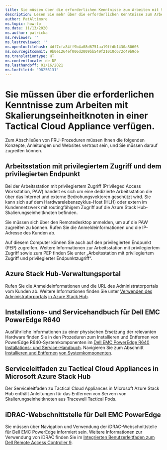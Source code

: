 ```yaml
---
title: Sie müssen über die erforderlichen Kenntnisse zum Arbeiten mit Skalierungseinheitknoten in einer Tactical Cloud Appliance verfügen.
description: Lesen Sie mehr über die erforderlichen Kenntnisse zum Arbeiten mit Skalierungseinheitknoten in einer Tactical Cloud Appliance (TCA).
author: PatAltimore
ms.topic: how-to
ms.date: 11/13/2020
ms.author: patricka
ms.reviewer: ''
ms.lastreviewed: ''
ms.openlocfilehash: 4df7cfa84ff9b4a08d6751aa19ffdb1430a80605
ms.sourcegitcommit: 9b0e1264ef006d2009bb549f21010c672c49b9de
ms.translationtype: HT
ms.contentlocale: de-DE
ms.lasthandoff: 01/16/2021
ms.locfileid: "98256131"
---
```

# <a name="required-knowledge-for-working-with-scale-unit-nodes-in-a-tactical-cloud-appliance"></a>Sie müssen über die erforderlichen Kenntnisse zum Arbeiten mit Skalierungseinheitknoten in einer Tactical Cloud Appliance verfügen.

Zum Abschließen von FRU-Prozeduren müssen Ihnen die folgenden Konzepte, Anleitungen und Websites vertraut sein, und Sie müssen darauf zugreifen können.

## <a name="privileged-access-workstation-and-the-privileged-endpoint"></a>Arbeitsstation mit privilegiertem Zugriff und dem privilegierten Endpunkt

Bei der Arbeitsstation mit privilegiertem Zugriff (Privileged Access Workstation, PAW) handelt es sich um eine dedizierte Arbeitsstation die über das Internet und externe Bedrohungsvektoren geschützt wird. Sie kann sich auf dem Hardwarelebenszyklus-Host (HLH) oder extern im Kundennetzwerk mit routingfähigem Zugriff auf die Azure Stack Hub-Skalierungseinheitknoten befinden.

Sie müssen sich über den Remotedesktop anmelden, um auf die PAW zugreifen zu können. Rufen Sie die Anmeldeinformationen und die IP-Adresse des Kunden ab.

Auf diesem Computer können Sie auch auf den privilegierten Endpunkt (PEP) zugreifen.
Weitere Informationen zur Arbeitsstation mit privilegiertem Zugriff sowie zum PEP finden Sie unter „Arbeitsstation mit privilegiertem Zugriff und privilegierter Endpunktzugriff“.

## <a name="azure-stack-hub-administrator-portal"></a>Azure Stack Hub-Verwaltungsportal

Rufen Sie die Anmeldeinformationen und die URL des Administratorportals vom Kunden ab.
Weitere Informationen finden Sie unter [Verwenden des Administratorportals](../../operator/azure-stack-manage-portals.md)
[in Azure Stack Hub](../../operator/azure-stack-manage-portals.md).

## <a name="dell-emc-poweredge-r640-installation-and-service-manual"></a>Installations- und Servicehandbuch für Dell EMC PowerEdge R640

Ausführliche Informationen zu einer physischen Ersetzung der relevanten Hardware finden Sie in den Prozeduren zum Installieren und Entfernen von PowerEdge R640-Systemkomponenten im [Dell EMC PowerEdge R640 Installations- und Service-Handbuch](https://www.dell.com/support/manuals/us/en/04/poweredge-r640/per640_ism_pub/dell-emc-poweredge-r640-overview?guid=guid-f39be9ba-158c-45e3-b8b1-f07bb750d6d4).
Navigieren Sie zum Abschnitt [Installieren und Entfernen](https://www.dell.com/support/manuals/us/en/04/poweredge-r640/per640_ism_pub/installing-and-removing-system-components?guid=guid-5a5943c4-fe26-4faa-a10c-2afa4c1993ff&lang=en-us)
[von Systemkomponenten](https://www.dell.com/support/manuals/us/en/04/poweredge-r640/per640_ism_pub/installing-and-removing-system-components?guid=guid-5a5943c4-fe26-4faa-a10c-2afa4c1993ff&lang=en-us).

## <a name="microsoft-azure-stack-hub-tactical-cloud-appliance-service-manual"></a>Serviceleitfaden zu Tactical Cloud Appliances in Microsoft Azure Stack Hub

Der Serviceleitfaden zu Tactical Cloud Appliances in Microsoft Azure Stack Hub enthält Anleitungen für das Entfernen von Servern von Skalierungseinheitknoten aus Tracewell Tactical Pods.

## <a name="dell-emc-poweredge-idrac"></a>iDRAC-Webschnittstelle für Dell EMC PowerEdge

Sie müssen über Navigation und Verwendung der iDRAC-Webschnittstelle für Dell EMC PowerEdge informiert sein. Weitere Informationen zur Verwendung von iDRAC finden Sie im [Integrierten Benutzerleitfaden zum Dell Remote Access Controller 9](https://www.dell.com/support/manuals/us/en/04/poweredge-r840/idrac9_4.00.00.00_ug_new/overview-of-idrac?guid=guid-a03c2558-4f39-40c8-88b8-38835d0e9003).